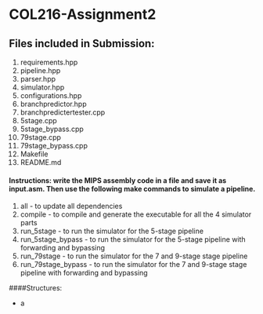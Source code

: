 # COL216-Assignment2

## Files included in Submission:

1. requirements.hpp
2. pipeline.hpp
3. parser.hpp
4. simulator.hpp
5. configurations.hpp
5. branchpredictor.hpp
6. branchpredictertester.cpp
7. 5stage.cpp
8. 5stage_bypass.cpp
9. 79stage.cpp
10. 79stage_bypass.cpp
11. Makefile
12. README.md

#### Instructions: write the MIPS assembly code in a file and save it as input.asm. Then use the following make commands to simulate a pipeline.

1. all - to update all dependencies
2. compile - to compile and generate the executable for all the 4 simulator parts
3. run_5stage - to run the simulator for the 5-stage pipeline
4. run_5stage_bypass - to run the simulator for the 5-stage pipeline with forwarding and bypassing
5. run_79stage - to run the simulator for the 7 and 9-stage stage pipeline
6. run_79stage_bypass - to run the simulator for the 7 and 9-stage stage pipeline with forwarding and bypassing

####Structures:

- a
